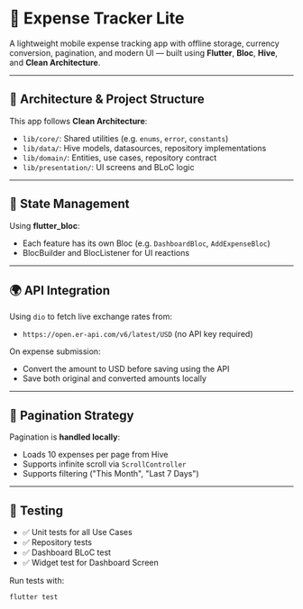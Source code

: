 # 💸 Expense Tracker Lite

A lightweight mobile expense tracking app with offline storage, currency conversion, pagination, and modern UI — built using **Flutter**, **Bloc**, **Hive**, and **Clean Architecture**.

---

## 🔧 Architecture & Project Structure

This app follows **Clean Architecture**:
- `lib/core/`: Shared utilities (e.g. `enums`, `error`, `constants`)
- `lib/data/`: Hive models, datasources, repository implementations
- `lib/domain/`: Entities, use cases, repository contract
- `lib/presentation/`: UI screens and BLoC logic

---

## 🧠 State Management

Using **flutter_bloc**:
- Each feature has its own Bloc (e.g. `DashboardBloc`, `AddExpenseBloc`)
- BlocBuilder and BlocListener for UI reactions

---

## 🌍 API Integration

Using `dio` to fetch live exchange rates from:
- `https://open.er-api.com/v6/latest/USD` (no API key required)

On expense submission:
- Convert the amount to USD before saving using the API
- Save both original and converted amounts locally

---

## 📄 Pagination Strategy

Pagination is **handled locally**:
- Loads 10 expenses per page from Hive
- Supports infinite scroll via `ScrollController`
- Supports filtering ("This Month", "Last 7 Days")

---

## 🧪 Testing

- ✅ Unit tests for all Use Cases
- ✅ Repository tests
- ✅ Dashboard BLoC test
- ✅ Widget test for Dashboard Screen

Run tests with:

```bash
flutter test